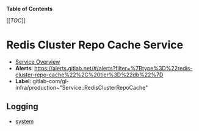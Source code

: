 <!-- MARKER: do not edit this section directly. Edit services/service-catalog.yml then run scripts/generate-docs -->

**Table of Contents**

[[_TOC_]]

# Redis Cluster Repo Cache Service

* [Service Overview](https://dashboards.gitlab.net/d/redis-cluster-repo-cache-main/redis-cluster-repo-cache-overview)
* **Alerts**: <https://alerts.gitlab.net/#/alerts?filter=%7Btype%3D%22redis-cluster-repo-cache%22%2C%20tier%3D%22db%22%7D>
* **Label**: gitlab-com/gl-infra/production~"Service::RedisClusterRepoCache"

## Logging

* [system]()

<!-- END_MARKER -->

<!-- ## Summary -->

<!-- ## Architecture -->

<!-- ## Performance -->

<!-- ## Scalability -->

<!-- ## Availability -->

<!-- ## Durability -->

<!-- ## Security/Compliance -->

<!-- ## Monitoring/Alerting -->

<!-- ## Links to further Documentation -->
